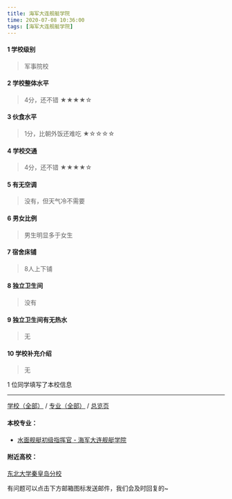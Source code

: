 ```yaml
---
title: 海军大连舰艇学院
time: 2020-07-08 10:36:00
tags: [海军大连舰艇学院]
---
```

#### 1 学校级别
> 军事院校


#### 2 学校整体水平
> 4分，还不错
★★★★☆


#### 3 伙食水平
>  1分，比朝外饭还难吃
★☆☆☆☆


#### 4 学校交通
> 4分，还不错
★★★★☆


#### 5 有无空调
> 没有，但天气冷不需要


#### 6 男女比例
> 男生明显多于女生


#### 7 宿舍床铺
> 8人上下铺
 

#### 8 独立卫生间
> 没有


#### 9 独立卫生间有无热水
> 无


#### 10 学校补充介绍
> 无

1 位同学填写了本校信息
***
[学校（全部）](https://univgo.github.io/2020/07/09/学校汇总页) / [专业（全部）](https://univgo.github.io/2020/07/09/专业汇总页) / [总览页](https://univgo.github.io/2020/07/09/总览)
#### 本校专业：
- [水面舰艇初级指挥官 - 海军大连舰艇学院](https://univgo.github.io/2020/07/08/329aa7fa59be )

#### 附近高校：
[东北大学秦皇岛分校](https://univgo.github.io/2020/07/08/东北大学秦皇岛分校)

有问题可以点击下方邮箱图标发送邮件，我们会及时回复的~
